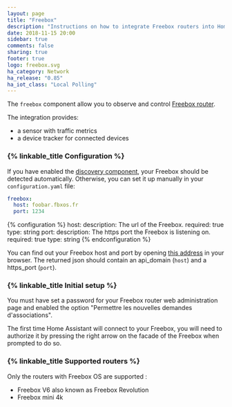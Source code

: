 ```yaml
---
layout: page
title: "Freebox"
description: "Instructions on how to integrate Freebox routers into Home Assistant."
date: 2018-11-15 20:00
sidebar: true
comments: false
sharing: true
footer: true
logo: freebox.svg
ha_category: Network
ha_release: "0.85"
ha_iot_class: "Local Polling"
---
```



The `freebox` component allow you to observe and control [Freebox router](http://www.free.fr/).

The integration provides:

* a sensor with traffic metrics
* a device tracker for connected devices

### {% linkable_title Configuration %}

If you have enabled the [discovery component](/components/discovery/),
your Freebox should be detected automatically. Otherwise, you can set it
up manually in your `configuration.yaml` file:

```yaml
freebox:
  host: foobar.fbxos.fr
  port: 1234
```

{% configuration %}
host:
  description: The url of the Freebox.
  required: true
  type: string
port:
  description: The https port the Freebox is listening on.
  required: true
  type: string
{% endconfiguration %}

You can find out your Freebox host and port by opening
[this address](http://mafreebox.freebox.fr/api_version) in your browser. The
returned json should contain an api_domain (`host`) and a https_port (`port`).

### {% linkable_title Initial setup %}

<p class='note warning'>
You must have set a password for your Freebox router web administration page and enabled the option "Permettre les nouvelles demandes d'associations".
</p>

The first time Home Assistant will connect to your Freebox, you will need to
authorize it by pressing the right arrow on the facade of the Freebox when
prompted to do so.

### {% linkable_title Supported routers %}

Only the routers with Freebox OS are supported :
* Freebox V6 also known as Freebox Revolution
* Freebox mini 4k
